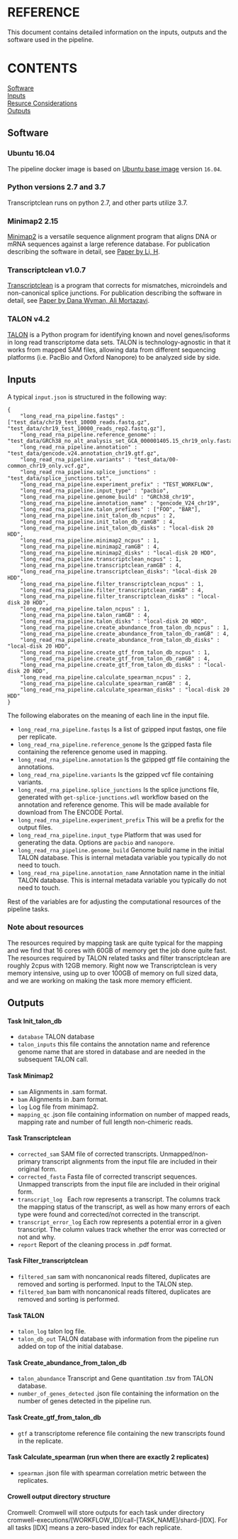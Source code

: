 # REFERENCE

This document contains detailed information on the inputs, outputs and the software used in the pipeline.

# CONTENTS

[Software](reference.md#software)  
[Inputs](reference.md#inputs)  
[Resurce Considerations](reference.md#note-about-resources)  
[Outputs](reference.md#outputs)

## Software

### Ubuntu 16.04

The pipeline docker image is based on [Ubuntu base image](https://hub.docker.com/_/ubuntu/) version `16.04`.

### Python versions 2.7 and 3.7

Transcriptclean runs on python 2.7, and other parts utilize 3.7.

### Minimap2 2.15

[Minimap2](https://github.com/lh3/minimap2) is a versatile sequence alignment program that aligns DNA or mRNA sequences against a large reference database. For publication describing the software in detail, see [Paper by Li, H](https://doi.org/10.1093/bioinformatics/bty191).

### Transcriptclean v1.0.7

[Transcriptclean](https://github.com/dewyman/TranscriptClean) is a program that corrects for mismatches, microindels and non-canonical splice junctions. For publication describing the software in detail, see [Paper by Dana Wyman, Ali Mortazavi](https://doi.org/10.1093/bioinformatics/bty483).

### TALON v4.2

[TALON](https://github.com/dewyman/TALON) is a Python program for identifying known and novel genes/isoforms in long read transcriptome data sets. TALON is technology-agnostic in that it works from mapped SAM files, allowing data from different sequencing platforms (i.e. PacBio and Oxford Nanopore) to be analyzed side by side.

## Inputs

A typical `input.json` is structured in the following way:

```
{
    "long_read_rna_pipeline.fastqs" : ["test_data/chr19_test_10000_reads.fastq.gz", "test_data/chr19_test_10000_reads_rep2.fastq.gz"],
    "long_read_rna_pipeline.reference_genome" : "test_data/GRCh38_no_alt_analysis_set_GCA_000001405.15_chr19_only.fasta.gz",
    "long_read_rna_pipeline.annotation" : "test_data/gencode.v24.annotation_chr19.gtf.gz",
    "long_read_rna_pipeline.variants" : "test_data/00-common_chr19_only.vcf.gz",
    "long_read_rna_pipeline.splice_junctions" : "test_data/splice_junctions.txt",
    "long_read_rna_pipeline.experiment_prefix" : "TEST_WORKFLOW",
    "long_read_rna_pipeline.input_type" : "pacbio",
    "long_read_rna_pipeline.genome_build" : "GRCh38_chr19",
    "long_read_rna_pipeline.annotation_name" : "gencode_V24_chr19",
    "long_read_rna_pipeline.talon_prefixes" : ["FOO", "BAR"],
    "long_read_rna_pipeline.init_talon_db_ncpus" : 2,
    "long_read_rna_pipeline.init_talon_db_ramGB" : 4,
    "long_read_rna_pipeline.init_talon_db_disks" : "local-disk 20 HDD",
    "long_read_rna_pipeline.minimap2_ncpus" : 1,
    "long_read_rna_pipeline.minimap2_ramGB" : 4,
    "long_read_rna_pipeline.minimap2_disks" : "local-disk 20 HDD",
    "long_read_rna_pipeline.transcriptclean_ncpus" : 1,
    "long_read_rna_pipeline.transcriptclean_ramGB" : 4,
    "long_read_rna_pipeline.transcriptclean_disks": "local-disk 20 HDD",
    "long_read_rna_pipeline.filter_transcriptclean_ncpus" : 1,
    "long_read_rna_pipeline.filter_transcriptclean_ramGB" : 4,
    "long_read_rna_pipeline.filter_transcriptclean_disks" : "local-disk 20 HDD",
    "long_read_rna_pipeline.talon_ncpus" : 1,
    "long_read_rna_pipeline.talon_ramGB" : 4,
    "long_read_rna_pipeline.talon_disks" : "local-disk 20 HDD",
    "long_read_rna_pipeline.create_abundance_from_talon_db_ncpus" : 1,
    "long_read_rna_pipeline.create_abundance_from_talon_db_ramGB" : 4,
    "long_read_rna_pipeline.create_abundance_from_talon_db_disks" : "local-disk 20 HDD",
    "long_read_rna_pipeline.create_gtf_from_talon_db_ncpus" : 1,
    "long_read_rna_pipeline.create_gtf_from_talon_db_ramGB" : 4,
    "long_read_rna_pipeline.create_gtf_from_talon_db_disks" : "local-disk 20 HDD",
    "long_read_rna_pipeline.calculate_spearman_ncpus" : 2,
    "long_read_rna_pipeline.calculate_spearman_ramGB" : 4,
    "long_read_rna_pipeline.calculate_spearman_disks" : "local-disk 20 HDD"
}
```

The following elaborates on the meaning of each line in the input file.

* `long_read_rna_pipeline.fastqs` Is a list of gzipped input fastqs, one file per replicate.
* `long_read_rna_pipeline.reference_genome` Is the gzipped fasta file containing the reference genome used in mapping.
* `long_read_rna_pipeline.annotation` Is the gzipped gtf file containing the annotations.
* `long_read_rna_pipeline.variants` Is the gzipped vcf file containing variants.
* `long_read_rna_pipeline.splice_junctions` Is the splice junctions file, generated with `get-splice-junctions.wdl` workflow based on the annotation and reference genome. This will be made available for download from The ENCODE Portal.
* `long_read_rna_pipeline.experiment_prefix` This will be a prefix for the output files.
* `long_read_rna_pipeline.input_type` Platform that was used for generating the data. Options are `pacbio` and `nanopore`.
* `long_read_rna_pipeline.genome_build` Genome build name in the initial TALON database. This is internal metadata variable you typically do not need to touch.
* `long_read_rna_pipeline.annotation_name` Annotation name in the initial TALON database. This is internal metadata variable you typically do not need to touch.

Rest of the variables are for adjusting the computational resources of the pipeline tasks.

### Note about resources

The resources required by mapping task are quite typical for the mapping and we find that 16 cores with 60GB of memory get the job done quite fast. The resources required by TALON related tasks and filter transcriptclean are roughly 2cpus with 12GB memory. Right now we Transcriptclean is very memory intensive, using up to over 100GB of memory on full sized data, and we are working on making the task more memory efficient.

## Outputs

#### Task Init_talon_db

* `database` TALON database
* `talon_inputs` this file contains the annotation name and reference genome name that are stored in database and are needed in the subsequent TALON call.

#### Task Minimap2

* `sam` Alignments in .sam format.
* `bam` Alignments in .bam format.
* `log` Log file from minimap2.
* `mapping_qc` .json file containing information on number of mapped reads, mapping rate and number of full length non-chimeric reads.

#### Task Transcriptclean

* `corrected_sam` SAM file of corrected transcripts. Unmapped/non-primary transcript alignments from the input file are included in their original form.
* `corrected_fasta` Fasta file of corrected transcript sequences. Unmapped transcripts from the input file are included in their original form.
* `transcript_log ` Each row represents a transcript. The columns track the mapping status of the transcript, as well as how many errors of each type were found and corrected/not corrected in the transcript.
* `transcript_error_log` Each row represents a potential error in a given transcript. The column values track whether the error was corrected or not and why.
* `report` Report of the cleaning process in .pdf format.

#### Task Filter_transcriptclean

* `filtered_sam` sam with noncanonical reads filtered, duplicates are removed and sorting is performed. Input to the TALON step.
* `filtered_bam` bam with noncanonical reads filtered, duplicates are removed and sorting is performed.

#### Task TALON

* `talon_log` talon log file.
* `talon_db_out` TALON database with information from the pipeline run added on top of the initial database.

#### Task Create_abundance_from_talon_db

* `talon_abundance` Transcript and Gene quantitation .tsv from TALON database.
* `number_of_genes_detected` .json file containing the information on the number of genes detected in the pipeline run.

#### Task Create_gtf_from_talon_db

* `gtf` a transcriptome reference file containing the new transcripts found in the replicate.

#### Task Calculate_spearman (run when there are exactly 2 replicates)

* `spearman` .json file with spearman correlation metric between the replicates.

#### Crowell output directory structure

Cromwell: Cromwell will store outputs for each task under directory cromwell-executions/[WORKFLOW_ID]/call-[TASK_NAME]/shard-[IDX]. For all tasks [IDX] means a zero-based index for each replicate.

